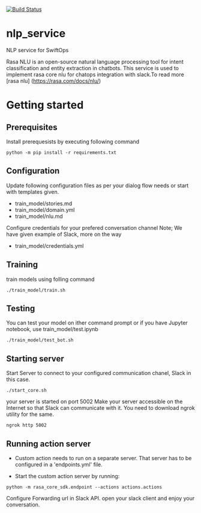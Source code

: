 [![Build Status](https://dev.azure.com/swiftops/swiftops/_apis/build/status/swiftops.nlp_service)](https://dev.azure.com/swiftops/swiftops/_build/latest?definitionId=2)

# nlp_service

NLP service for SwiftOps 

Rasa NLU is an open-source natural language processing tool for intent classification and entity extraction in chatbots.
This service is used to implement rasa core nlu for chatops integration with slack.To read more [rasa nlu] (https://rasa.com/docs/nlu/)


# Getting started

## Prerequisites

Install prerequesists by executing following command

```shell
python -m pip install -r requirements.txt
```

## Configuration

Update following configuration files as per your dialog flow needs or start with templates given.
* train_model/stories.md
* train_model/domain.yml
* train_model/nlu.md

Configure credentials for your prefered conversation channel
Note; We have given example of Slack, more on the way
* train_model/credentials.yml

## Training 

train models using folling command

```shell
./train_model/train.sh
```

## Testing

You can test your model on ither command prompt or if you have Jupyter notebook, use train_model/test.ipynb

```shell
./train_model/test_bot.sh
```

## Starting server

Start Server to connect to your configured communication chanel, Slack in this case.

```shell
./start_core.sh
```

your server is started on port 5002
Make your server accessible on the Internet so that Slack can communicate with it.
You need to download ngrok utility for the same.

```shell
ngrok http 5002
```

## Running action server

* Custom action needs to run on a separate server. That server has to be configured in a 'endpoints.yml' file.    

* Start the custom action server by running: 

```shell
python -m rasa_core_sdk.endpoint --actions actions.actions
```


Configure Forwarding url in Slack API.
open your slack client and enjoy your conversation.
